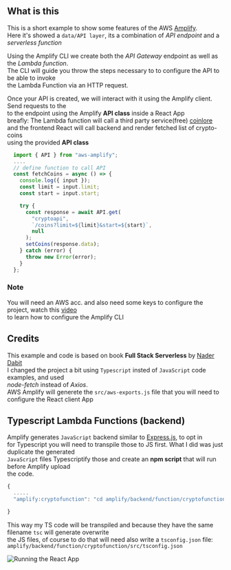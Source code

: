 ## What is this

This is a short example to show some features of the AWS [Amplify](https://aws.amazon.com/amplify/).  
Here it's showed a `data/API layer`, its a combination of _API endpoint_ and a _serverless function_

Using the Amplify CLI we create both the _API Gateway_ endpoint as well as the _Lambda function_.  
The CLI will guide you throw the steps necessary to to configure the API to be able to invoke  
the Lambda Function via an HTTP request.

Once your API is created, we will interact with it using the Amplify client. Send requests to the  
to the endpoint using the Amplify **API class** inside a React App  
breafly: The Lambda function will call a third party service(free) [coinlore](https://www.coinlore.com/cryptocurrency-data-api)
and the frontend React will call backend and render fetched list of crypto-coins  
using the provided **API class**

```ts
  import { API } from "aws-amplify";
  ....
  // define function to call API
  const fetchCoins = async () => {
    console.log({ input });
    const limit = input.limit;
    const start = input.start;

    try {
      const response = await API.get(
        "cryptoapi",
        `/coins?limit=${limit}&start=${start}`,
        null
      );
      setCoins(response.data);
    } catch (error) {
      throw new Error(error);
    }
  };
```

### Note

You will need an AWS acc. and also need some keys to configure the project, watch this [video](https://youtu.be/fWbM5DLh25U)  
to learn how to configure the Amplify CLI

## Credits

This example and code is based on book **Full Stack Serverless** by [Nader Dabit](https://twitter.com/dabit3)  
I changed the project a bit using `Typescript` insted of `JavaScript` code examples, and used  
_node-fetch_ instead of _Axios_.  
AWS Amplify will generete the `src/aws-exports.js` file that you will need to configure the React client App

## Typescript Lambda Functions (backend)

Amplify generates `JavaScript` backend similar to [Express.js](https://expressjs.com/), to opt in  
for Typescript you will need to transpile those to JS first. What I did was just duplicate the generated  
`JavaScript` files Typescriptify those and create an **npm script** that will run before Amplify upload  
the code.

```ts
{
  .....
  "amplify:cryptofunction": "cd amplify/backend/function/cryptofunction/src && tsc"

}
```

This way my TS code will be transpiled and because they have the same filename `tsc` will generate overwrite  
the JS files, of course to do that will need also write a `tsconfig.json` file:  
`amplify/backend/function/cryptofunction/src/tsconfig.json`

![Running the React App](https://icons-images.s3.us-east-2.amazonaws.com/screencasts/fullserverless_repo_Peek_2021-03-06+20-13.gif)
